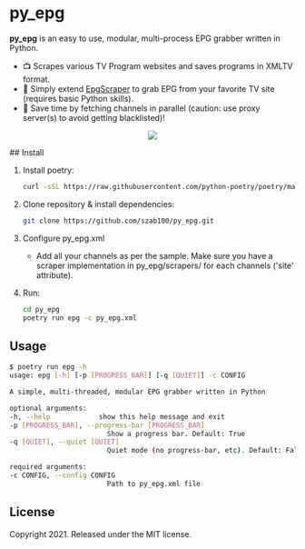 # py_epg

**py_epg** is an easy to use, modular, multi-process EPG grabber written in Python.

* 📺 Scrapes various TV Program websites and saves programs in XMLTV format.
* 🧩 Simply extend [EpgScraper](https://github.com/szab100/py_epg/blob/main/py_epg/common/epg_scraper.py) to grab EPG from your favorite TV site (requires basic Python skills).
* 🚀 Save time by fetching channels in parallel (caution: use proxy server(s) to avoid getting blacklisted)!

<p align="center">
  <img src="https://raw.githubusercontent.com/szab100/py_epg/main/py_epg.gif">
</p>
## Install

1. Install poetry: 
    ```sh
    curl -sSL https://raw.githubusercontent.com/python-poetry/poetry/master/get-poetry.py | python -
    ```

2. Clone repository & install dependencies:
      ```sh
      git clone https://github.com/szab100/py_epg.git
      ```

3. Configure py_epg.xml
    - Add all your channels as per the sample. Make sure you have a scraper implementation in py_epg/scrapers/ for each channels ('site' attribute).

4. Run:
      ```sh
      cd py_epg
      poetry run epg -c py_epg.xml
      ```
## Usage

```sh
$ poetry run epg -h
usage: epg [-h] [-p [PROGRESS_BAR]] [-q [QUIET]] -c CONFIG

A simple, multi-threaded, modular EPG grabber written in Python

optional arguments:
-h, --help            show this help message and exit
-p [PROGRESS_BAR], --progress-bar [PROGRESS_BAR]
                        Show a progress bar. Default: True
-q [QUIET], --quiet [QUIET]
                        Quiet mode (no progress-bar, etc). Default: False

required arguments:
-c CONFIG, --config CONFIG
                        Path to py_epg.xml file
```

## License

Copyright 2021. Released under the MIT license.
